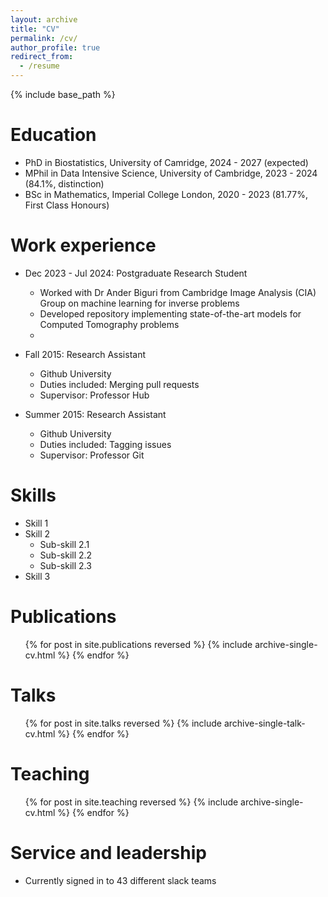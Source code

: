 ```yaml
---
layout: archive
title: "CV"
permalink: /cv/
author_profile: true
redirect_from:
  - /resume
---
```


{% include base_path %}

Education
======
* PhD in Biostatistics, University of Camridge, 2024 - 2027 (expected)
* MPhil in Data Intensive Science, University of Cambridge, 2023 - 2024 (84.1%, distinction)
* BSc in Mathematics, Imperial College London, 2020 - 2023 (81.77%, First Class Honours)

Work experience
======
* Dec 2023 - Jul 2024: Postgraduate Research Student
  * Worked with Dr Ander Biguri from Cambridge Image Analysis (CIA) Group on machine learning for inverse problems
  * Developed repository implementing state-of-the-art models for Computed Tomography problems
  * 

* Fall 2015: Research Assistant
  * Github University
  * Duties included: Merging pull requests
  * Supervisor: Professor Hub

* Summer 2015: Research Assistant
  * Github University
  * Duties included: Tagging issues
  * Supervisor: Professor Git
  
Skills
======
* Skill 1
* Skill 2
  * Sub-skill 2.1
  * Sub-skill 2.2
  * Sub-skill 2.3
* Skill 3

Publications
======
  <ul>{% for post in site.publications reversed %}
    {% include archive-single-cv.html %}
  {% endfor %}</ul>
  
Talks
======
  <ul>{% for post in site.talks reversed %}
    {% include archive-single-talk-cv.html  %}
  {% endfor %}</ul>
  
Teaching
======
  <ul>{% for post in site.teaching reversed %}
    {% include archive-single-cv.html %}
  {% endfor %}</ul>
  
Service and leadership
======
* Currently signed in to 43 different slack teams
